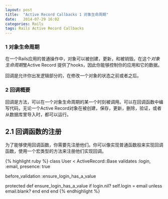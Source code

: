 ```yaml
---
layout: post
title:  "Active Record Callbacks 1 对象生命周期"
date:   2014-07-29 16:02
categories: Rails
tags: Rails Active Record Callbacks
---
```


### 1 对象生命周期

在一个Rails应用的普通操作中，对象可以被创建，更新，和被销毁。在这个*对象生命周期*里Active Record 提供了hooks，因此你能够控制你的应用和它的数据。

回调是允许你出发逻辑部分的，在修改一个对象的状态之前或者之后。

### 2 回调概要

回调是方法，可以在一个对象生命周期的某一个时刻被调用。可以在回调函数中编写代码，无论一个Active Record对象在被创建，保存，更新，删除，验证，或者从数据库里导入时，都可以运行。

## 2.1 回调函数的注册

为了能够使用回调函数，你需要先注册他们。你可以像实现普通函数般来实现回调函数，使用一个宏类型的方法来注册他们实现回调。

{% highlight ruby %} 
class User < ActiveRecord::Base
  validates :login, :email, presence: true
 
  before_validation :ensure_login_has_a_value
 
  protected
    def ensure_login_has_a_value
      if login.nil?
        self.login = email unless email.blank?
      end
    end
end
{% endhighlight %}

